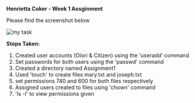 **Henrietta Coker - Week 1 Assginment**<br>

Please find the screenshot below


![my task](<Screenshot 2025-07-11 232803.png>)

**Steps Taken:**
1. Created user accounts (Olori & Citizen) using the 'useradd' command
2. Set passwords for both users using the 'passwd' command
3. Created a directory named Assignment1
4. Used 'touch' to create files mary.txt and joseph.txt
5. set permissions 740 and 600 for both files respectively
6. Assigned users created to files using 'chown' command
7. 'ls -l' to view permissions given